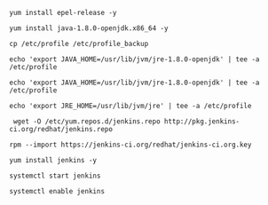 `yum install epel-release -y`

`yum install java-1.8.0-openjdk.x86_64 -y`

`cp /etc/profile /etc/profile_backup`

`echo 'export JAVA_HOME=/usr/lib/jvm/jre-1.8.0-openjdk' | tee -a /etc/profile`

`echo 'export JAVA_HOME=/usr/lib/jvm/jre-1.8.0-openjdk' | tee -a /etc/profile`

`echo 'export JRE_HOME=/usr/lib/jvm/jre' | tee -a /etc/profile`

` wget -O /etc/yum.repos.d/jenkins.repo http://pkg.jenkins-ci.org/redhat/jenkins.repo`

`rpm --import https://jenkins-ci.org/redhat/jenkins-ci.org.key`

`yum install jenkins -y`

`systemctl start jenkins`

`systemctl enable jenkins`

